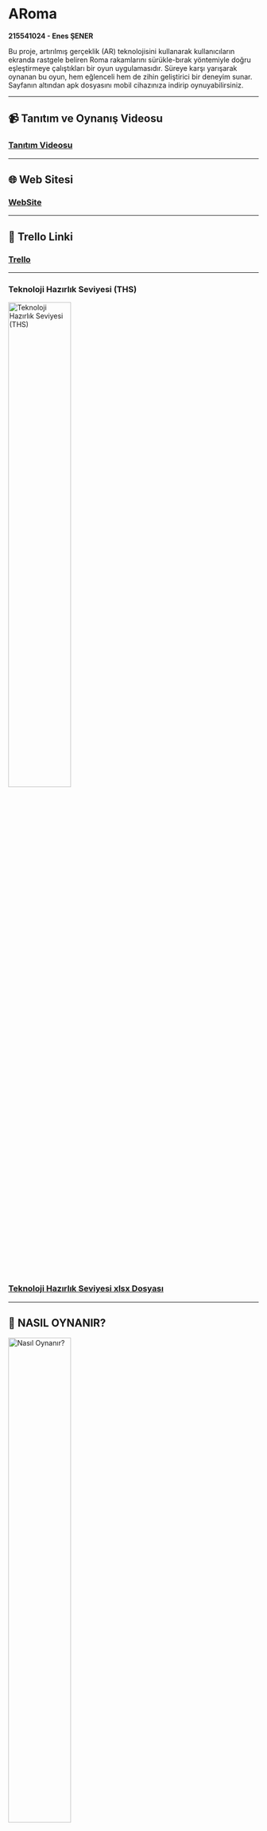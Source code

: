 # **ARoma**  
**215541024 - Enes ŞENER**  

Bu proje, artırılmış gerçeklik (AR) teknolojisini kullanarak kullanıcıların ekranda rastgele beliren Roma rakamlarını sürükle-bırak yöntemiyle doğru eşleştirmeye çalıştıkları bir oyun uygulamasıdır. Süreye karşı yarışarak oynanan bu oyun, hem eğlenceli hem de zihin geliştirici bir deneyim sunar. Sayfanın altından apk dosyasını mobil cihazınıza indirip oynuyabilirsiniz.

---

## **📹 Tanıtım ve Oynanış Videosu**
### [Tanıtım Videosu](https://youtu.be/bLr3e2U7dVs)

---

## **🌐 Web Sitesi**
### [WebSite](https://enessener634.wixsite.com/my-site-3)

---

## **🔗 Trello Linki**
### [Trello](https://trello.com/b/IjM5PClt/raporlama)

---

### **Teknoloji Hazırlık Seviyesi (THS)**
<img src="https://github.com/user-attachments/assets/6e89c432-c645-4798-b264-798fdb3e64ff" alt="Teknoloji Hazırlık Seviyesi (THS)" width="50%">  

### [Teknoloji Hazırlık Seviyesi xlsx Dosyası](https://docs.google.com/spreadsheets/d/1UOdLbknqIADR0jZcdDztPloCFkjicS3Z/edit?usp=sharing&ouid=108949441990015604242&rtpof=true&sd=true)

---

## **📌 NASIL OYNANIR?**  

<img src="https://github.com/user-attachments/assets/0499b193-d5ba-4eb4-b39b-223f274dfa7a" alt="Nasıl Oynanır?" width="50%">
<img src="https://github.com/user-attachments/assets/0b2bed12-106b-4aa1-98cd-f3ae5464cfe3" alt="Nasıl Oynanır?" width="50%">  


1. Oyun başladığında ekrana rastgele Roma rakamları düşer.  
2. Hedef rakamı ekranın üst kısmında görürsünüz.  
3. Doğru rakamı sürükleyerek hedef bölgeye bırakın.  
4. Süre bitmeden mümkün olduğunca fazla doğru eşleştirme yaparak puan kazanın!  

---

## **🎥 OYNANIŞ VİDEOSU**  
[**Oynanış videosunu buradan izleyin**](https://github.com/user-attachments/assets/0bd583ab-25de-4bba-a5fa-0c91cd45f870)  

---

## **🛠️ ÖZELLİKLER**  

✅ **Rastgele Spawn Olan Roma Rakamları:**  
Tüm prefablar sahneye rastgele yerleştirilir ve her oyun farklı bir deneyim sunar.  

⏳ **Süreye Karşı Yarış:**  
Belirlenen süre içerisinde mümkün olduğunca fazla doğru eşleştirme yapmaya çalışın.  

🎯 **Sürükle ve Bırak Mekaniği:**  
Roma rakamlarını sürükleyerek doğru eşleştirme alanına bırakın ve puan kazanın.  

🏆 **Oyun Sonu Skor:**  
Süre sona erdiğinde elde ettiğiniz toplam skor ekrana yansıtılır.  

---

## **🚀 KURULUM & ÇALIŞTIRMA**  

Bu projeyi çalıştırmak için aşağıdaki adımları takip edin. Hiç Unity bilmeyen biri bile adımları izleyerek oyunu başlatabilir!  

### **1️⃣ Gerekli Araçları Yükleyin**  
Öncelikle aşağıdaki yazılımların yüklü olduğundan emin olun:  

- **[Unity Hub](https://unity.com/download)** (2020.3+ sürümü önerilir)  
- **[Android Build Support](https://docs.unity3d.com/Manual/android-sdksetup.html)** (Mobilde test etmek için)  
- **[Vuforia Engine](https://developer.vuforia.com/)** veya **AR Core SDK**  

---

### **2️⃣ Projeyi Klonlayın**  
Projeyi bilgisayarınıza indirmek için aşağıdaki komutu terminal veya komut satırında çalıştırın:  

```bash
git clone https://github.com/EnesSenerr/Augmented-reality-Project.git
Veya GitHub sayfasından google drive aracılığıyla Rar olarak indirebilirsiniz.
```

---

### **3️⃣ Unity ile Açın** 

    Unity Hub'ı açın.
    "Open" (Aç) seçeneğini tıklayın.
    İndirdiğiniz proje klasörünü seçin.
    Projeyi Unity içinde açın.

---

### **4️⃣ AR Desteklerini Etkinleştirin** 

Eğer mobil cihazda test etmek istiyorsanız:

    "Edit" → "Project Settings" → "XR Plug-in Management" sekmesine gidin.
    "Vuforia Engine" veya "ARCore" seçeneğini etkinleştirin.
    "Player Settings" → "XR Settings" altında AR'ı etkinleştirin.

---

### **5️⃣ Oyunu Çalıştırın!** 

    Unity’nin üst menüsünden "Play" (Oynat) butonuna basarak oyunu test edebilirsiniz.
    Mobilde test etmek için "Build & Run" seçeneğiyle cihazınıza APK olarak yükleyebilirsiniz.

---

### **📥 APK DOSYASI** 

Projeyi doğrudan indirip test etmek için APK dosyasını kullanabilirsiniz:
### [ARoma APK](https://drive.google.com/file/d/1C7KZm20v7RaV59gWNPF_sDUnZ_s0GCfK/view?usp=sharing) 
